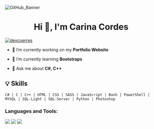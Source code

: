 ![GitHub_Banner](https://github.com/Coerres/Coerres/assets/142780835/41057f07-32e3-431c-9dd1-4d169cea0ec8)


<h1 align="center">Hi 👋, I'm Carina Cordes</h1>





<p align="left"> <a href="https://twitter.com/devcoerres" target="blank"><img src="https://img.shields.io/twitter/follow/devcoerres?logo=twitter&style=for-the-badge" alt="devcoerres" /></a> </p>

- 🔭 I’m currently working on my **Portfolio Website**

- 🌱 I’m currently learning **Bootstraps**

- 💬 Ask me about **C#, C++**

## 💡 Skills

```text
C# | C | C++ | HTML | CSS | SASS | JavaScript | Bash | PowerShell | MYSQL | SQL-Light | SQL-Server | Python | Photoshop 
```



<h3 align="left">Languages and Tools:</h3>

![](http://github-profile-summary-cards.vercel.app/api/cards/profile-details?username=coerres&theme=transparent)
![](http://github-profile-summary-cards.vercel.app/api/cards/stats?username=coerres&theme=transparent)
![](http://github-profile-summary-cards.vercel.app/api/cards/most-commit-language?username=coerres&theme=transparent)
